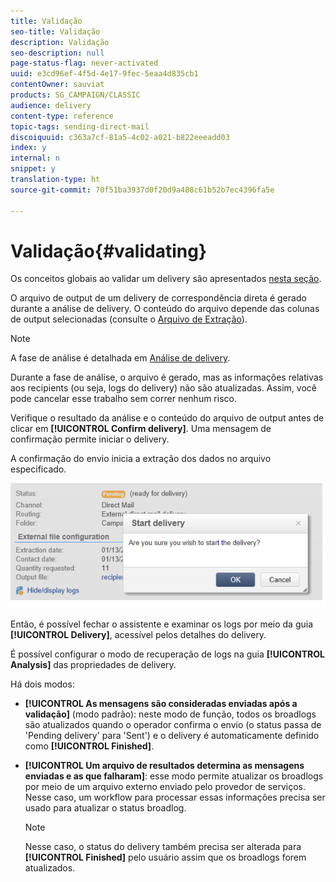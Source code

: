 ```yaml
---
title: Validação
seo-title: Validação
description: Validação
seo-description: null
page-status-flag: never-activated
uuid: e3cd96ef-4f5d-4e17-9fec-5eaa4d835cb1
contentOwner: sauviat
products: SG_CAMPAIGN/CLASSIC
audience: delivery
content-type: reference
topic-tags: sending-direct-mail
discoiquuid: c363a7cf-81a5-4c02-a021-b822eeeadd03
index: y
internal: n
snippet: y
translation-type: ht
source-git-commit: 70f51ba3937d0f20d9a488c61b52b7ec4396fa5e

---
```



# Validação{#validating}

Os conceitos globais ao validar um delivery são apresentados [nesta seção](../../delivery/using/steps-validating-the-delivery.md).

O arquivo de output de um delivery de correspondência direta é gerado durante a análise de delivery. O conteúdo do arquivo depende das colunas de output selecionadas (consulte o [Arquivo de Extração](../../delivery/using/defining-the-direct-mail-content.md#extraction-file)).

>[!NOTE]
>
>A fase de análise é detalhada em [Análise de delivery](../../delivery/using/steps-validating-the-delivery.md#analyzing-the-delivery).

Durante a fase de análise, o arquivo é gerado, mas as informações relativas aos recipients (ou seja, logs do delivery) não são atualizadas. Assim, você pode cancelar esse trabalho sem correr nenhum risco.

Verifique o resultado da análise e o conteúdo do arquivo de output antes de clicar em **[!UICONTROL Confirm delivery]**. Uma mensagem de confirmação permite iniciar o delivery.

A confirmação do envio inicia a extração dos dados no arquivo especificado.

![](assets/s_ncs_user_postal_del_send_confirm_postal.png)

Então, é possível fechar o assistente e examinar os logs por meio da guia **[!UICONTROL Delivery]**, acessível pelos detalhes do delivery.

É possível configurar o modo de recuperação de logs na guia **[!UICONTROL Analysis]** das propriedades de delivery.

Há dois modos:

* **[!UICONTROL As mensagens são consideradas enviadas após a validação]** (modo padrão): neste modo de função, todos os broadlogs são atualizados quando o operador confirma o envio (o status passa de &#39;Pending delivery&#39; para &#39;Sent&#39;) e o delivery é automaticamente definido como **[!UICONTROL Finished]**.
* **[!UICONTROL Um arquivo de resultados determina as mensagens enviadas e as que falharam]**: esse modo permite atualizar os broadlogs por meio de um arquivo externo enviado pelo provedor de serviços. Nesse caso, um workflow para processar essas informações precisa ser usado para atualizar o status broadlog.

   >[!NOTE]
   >
   >Nesse caso, o status do delivery também precisa ser alterada para **[!UICONTROL Finished]** pelo usuário assim que os broadlogs forem atualizados.
